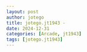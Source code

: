 ```yaml
---
layout: post
author: jotego
title: jotego.jt1943 - 
date: 2024-12-31
categories: [Arcade, jt1943]
tags: [jotego.jt1943]
---
```


